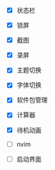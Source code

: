 - [x] 状态栏
- [x] 锁屏
- [x] 截图
- [x] 录屏
- [x] 主题切换
- [x] 字体切换
- [x] 软件包管理
- [x] 计算器
- [x] 待机动画
- [ ] nvim
- [ ] 启动界面

